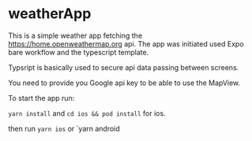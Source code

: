 # weatherApp

This is a simple weather app fetching the https://home.openweathermap.org api. The app was initiated used Expo bare workflow and the typescript template.

Typsript is basically used to secure api data passing between screens.

You need to provide you Google api key to be able to use the MapView.

To start the app run:

`yarn install` and `cd ios && pod install` for ios.

then run `yarn ios` or `yarn android
